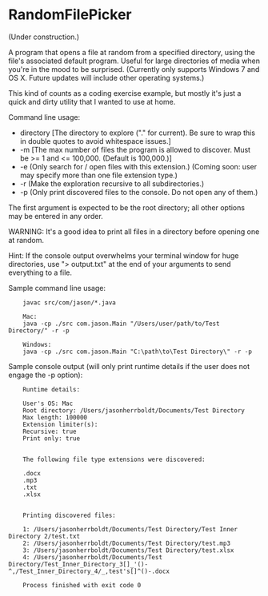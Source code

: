 # RandomFilePicker
(Under construction.)

A program that opens a file at random from a specified directory, using the file's associated default program. Useful for large directories of media when you're in the mood to be surprised. (Currently only supports Windows 7 and OS X. Future updates will include other operating systems.)

This kind of counts as a coding exercise example, but mostly it's just a quick and dirty utility that I wanted to use at home.

Command line usage:
* directory [The directory to explore ("." for current). Be sure to wrap this in double quotes to avoid whitespace issues.]
* -m [The max number of files the program is allowed to discover. Must be >= 1 and <= 100,000. (Default is 100,000.)]
* -e (Only search for / open files with this extension.) (Coming soon: user may specify more than one file extension type.)
* -r (Make the exploration recursive to all subdirectories.)
* -p (Only print discovered files to the console. Do not open any of them.)

The first argument is expected to be the root directory; all other options may be entered in any order.

WARNING: It's a good idea to print all files in a directory before opening one at random.

Hint: If the console output overwhelms your terminal window for huge directories, use "> output.txt" at the end of your arguments to send everything to a file.

Sample command line usage:

        javac src/com/jason/*.java

        Mac:
        java -cp ./src com.jason.Main "/Users/user/path/to/Test Directory/" -r -p

        Windows:
        java -cp ./src com.jason.Main "C:\path\to\Test Directory\" -r -p

Sample console output (will only print runtime details if the user does not engage the -p option):

        Runtime details:

        User's OS: Mac
        Root directory: /Users/jasonherrboldt/Documents/Test Directory
        Max length: 100000
        Extension limiter(s):
        Recursive: true
        Print only: true


        The following file type extensions were discovered:

        .docx
        .mp3
        .txt
        .xlsx


        Printing discovered files:

        1: /Users/jasonherrboldt/Documents/Test Directory/Test Inner Directory 2/test.txt
        2: /Users/jasonherrboldt/Documents/Test Directory/test.mp3
        3: /Users/jasonherrboldt/Documents/Test Directory/test.xlsx
        4: /Users/jasonherrboldt/Documents/Test Directory/Test_Inner_Directory_3[]_'()-^,/Test_Inner_Directory_4/_,test's[]^()-.docx

        Process finished with exit code 0